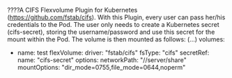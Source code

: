 ????A
CIFS Flexvolume Plugin for Kubernetes (https://github.com/fstab/cifs). With this Plugin, every user can pass her/his credentials to the Pod. The user only needs to create a Kubernetes secret (cifs-secret), storing the username/password and use this secret for the mount within the Pod. The volume is then mounted as follows:
(...)
  volumes:
  - name: test
    flexVolume:
      driver: "fstab/cifs"
      fsType: "cifs"
      secretRef:
        name: "cifs-secret"
      options:
        networkPath: "//server/share"
        mountOptions: "dir_mode=0755,file_mode=0644,noperm"
